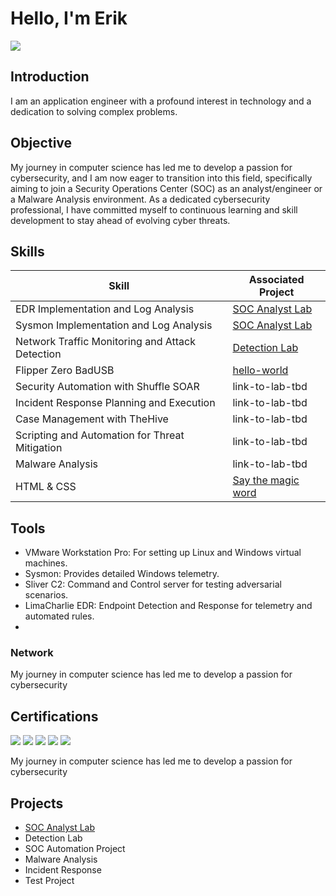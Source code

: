 
# Hello, I'm Erik 
<a href="https://www.linkedin.com/in/erik-quihuis-82417010a"><img src="https://img.shields.io/badge/-LinkedIn-0072b1?&style=for-the-badge&logo=linkedin&logoColor=white" /></a>

## Introduction
I am an application engineer with a profound interest in technology and a dedication to solving complex problems. 

## Objective
My journey in computer science has led me to develop a passion for cybersecurity, and I am now eager to transition into this field, specifically aiming to join a Security Operations Center (SOC) as an analyst/engineer or a Malware Analysis environment. As a dedicated cybersecurity professional, I have committed myself to continuous learning and skill development to stay ahead of evolving cyber threats. 

## Skills

| Skill                                         | Associated Project         |
|-----------------------------------------------|----------------------------|
| EDR Implementation and Log Analysis          | <a href="https://github.com/spac3gh0st00/SOC-Analyst-Lab/tree/main">SOC Analyst Lab</a>|
| Sysmon Implementation and Log Analysis          | <a href="https://github.com/spac3gh0st00/SOC-Analyst-Lab/tree/main">SOC Analyst Lab</a>|
| Network Traffic Monitoring and Attack Detection | <a href="https://google.com">Detection Lab</a>|
| Flipper Zero BadUSB                           | <a href="https://github.com/spac3gh0st00/hello-world">hello-world|
| Security Automation with Shuffle SOAR         | link-to-lab-tbd |
| Incident Response Planning and Execution      | link-to-lab-tbd|
| Case Management with TheHive                  | link-to-lab-tbd|
| Scripting and Automation for Threat Mitigation | link-to-lab-tbd|
| Malware Analysis                               | link-to-lab-tbd|
| HTML & CSS                               | <a href="https://spac3gh0st00.github.io/magic-word"> Say the magic word|

## Tools
- VMware Workstation Pro: For setting up Linux and Windows virtual machines.
- Sysmon: Provides detailed Windows telemetry.
- Sliver C2: Command and Control server for testing adversarial scenarios.
- LimaCharlie EDR: Endpoint Detection and Response for telemetry and automated rules.
- 
### Network
<div>
My journey in computer science has led me to develop a passion for cybersecurity
</div>

## Certifications
<div>
<img src="https://img.shields.io/badge/Google_Cybersecurity_Foundations-4285F4?style=for-the-badge&logo=google&logoColor=white" />
<img src="https://img.shields.io/badge/Black_Hills_InfoSec-black?style=for-the-badge&logo=black-hills-infosec&logoColor=white" />
<img src="https://img.shields.io/badge/-Security%2B-FF0000?&style=for-the-badge&logo=CompTIA&logoColor=white" />
<img src="https://img.shields.io/badge/-Network%2B-007ACC?&style=for-the-badge&logo=CompTIA&logoColor=white" />
<img src="https://img.shields.io/badge/-A%2B-4D4D4D?&style=for-the-badge&logo=CompTIA&logoColor=white" />

My journey in computer science has led me to develop a passion for cybersecurity
</div>

## Projects
- <a href=https://github.com/spac3gh0st00/SOC-Analyst-Lab/tree/main>SOC Analyst Lab</a>
- Detection Lab
- SOC Automation Project
- Malware Analysis
- Incident Response
- Test Project

<!--
## Hi there 👋
**spac3gh0st00/spac3gh0st00** is a ✨ _special_ ✨ repository because its `README.md` (this file) appears on your GitHub profile.

Here are some ideas to get you started:

- 🔭 I’m currently working on ...
- 🌱 I’m currently learning ...
- 👯 I’m looking to collaborate on ...
- 🤔 I’m looking for help with ...
- 💬 Ask me about ...
- 📫 How to reach me: ...
- 😄 Pronouns: ...
- ⚡ Fun fact: ...
-->
